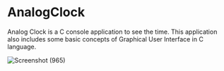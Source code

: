 # AnalogClock

Analog Clock is a C console application to see the time. This application also includes some basic concepts of Graphical User Interface in C language.

![Screenshot (965)](https://user-images.githubusercontent.com/65109281/170518169-ccf39e0b-8543-41e6-ac2b-c675054be173.png)

